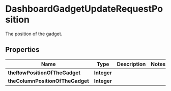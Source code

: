

# DashboardGadgetUpdateRequestPosition

The position of the gadget.

## Properties

| Name | Type | Description | Notes |
|------------ | ------------- | ------------- | -------------|
|**theRowPositionOfTheGadget** | **Integer** |  |  |
|**theColumnPositionOfTheGadget** | **Integer** |  |  |



